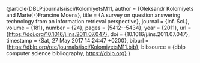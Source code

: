 @article{DBLP:journals/isci/KolomiyetsM11,
  author    = {Oleksandr Kolomiyets and
               Marie{-}Francine Moens},
  title     = {A survey on question answering technology from an information retrieval
               perspective},
  journal   = {Inf. Sci.},
  volume    = {181},
  number    = {24},
  pages     = {5412--5434},
  year      = {2011},
  url       = {https://doi.org/10.1016/j.ins.2011.07.047},
  doi       = {10.1016/j.ins.2011.07.047},
  timestamp = {Sat, 27 May 2017 14:24:47 +0200},
  biburl    = {https://dblp.org/rec/journals/isci/KolomiyetsM11.bib},
  bibsource = {dblp computer science bibliography, https://dblp.org}
}